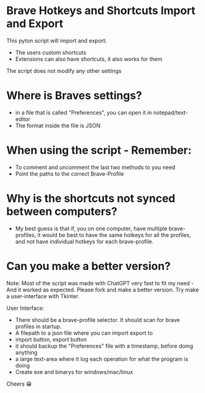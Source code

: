 # Brave Hotkeys and Shortcuts Import and Export

This pyton script will import and export:
- The users custom shortcuts
- Extensions can also have shortcuts, it also works for them

The script does not modify any other settings

# Where is Braves settings?
- in a file that is called "Preferences", you can open it in notepad/text-editor
- The format inside the file is JSON

# When using the script - Remember:
- To comment and uncomment the last two methods to you need
- Point the paths to the correct Brave-Profile


# Why is the shortcuts not synced between computers?
- My best guess is that if, you on one computer, have multiple brave-profiles, it would be best to have the same hotkeys for all the profiles, and not have individual hotkeys for each brave-profile.

# Can you make a better version?
Note: Most of the script was made with ChatGPT very fast to fit my need - And it worked as expected. Please fork and make a better version. Try make a user-interface with Tkinter.

User Interface:
- There should be a brave-profile selector. It should scan for brave profiles in startup.
- A filepath to a json file where you can import export to
- import button, export button
- it should backup the "Preferences" file with a timestamp, before doing anything
- a large text-area where it log each operation for what the program is doing
- Create exe and binarys for windows/mac/linux

Cheers 😁
